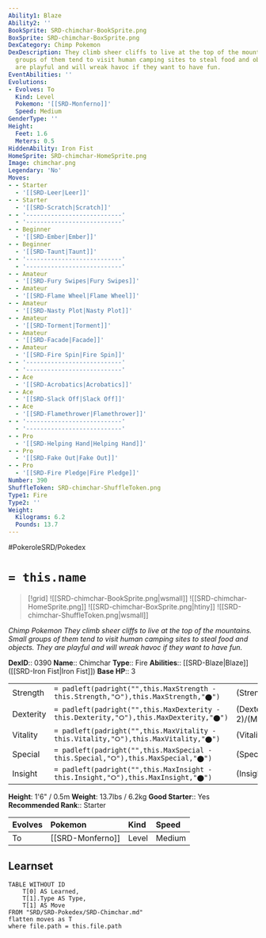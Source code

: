 ```yaml
---
Ability1: Blaze
Ability2: ''
BookSprite: SRD-chimchar-BookSprite.png
BoxSprite: SRD-chimchar-BoxSprite.png
DexCategory: Chimp Pokemon
DexDescription: They climb sheer cliffs to live at the top of the mountains. Small
  groups of them tend to visit human camping sites to steal food and objects. They
  are playful and will wreak havoc if they want to have fun.
EventAbilities: ''
Evolutions:
- Evolves: To
  Kind: Level
  Pokemon: '[[SRD-Monferno]]'
  Speed: Medium
GenderType: ''
Height:
  Feet: 1.6
  Meters: 0.5
HiddenAbility: Iron Fist
HomeSprite: SRD-chimchar-HomeSprite.png
Image: chimchar.png
Legendary: 'No'
Moves:
- - Starter
  - '[[SRD-Leer|Leer]]'
- - Starter
  - '[[SRD-Scratch|Scratch]]'
- - '---------------------------'
  - '---------------------------'
- - Beginner
  - '[[SRD-Ember|Ember]]'
- - Beginner
  - '[[SRD-Taunt|Taunt]]'
- - '---------------------------'
  - '---------------------------'
- - Amateur
  - '[[SRD-Fury Swipes|Fury Swipes]]'
- - Amateur
  - '[[SRD-Flame Wheel|Flame Wheel]]'
- - Amateur
  - '[[SRD-Nasty Plot|Nasty Plot]]'
- - Amateur
  - '[[SRD-Torment|Torment]]'
- - Amateur
  - '[[SRD-Facade|Facade]]'
- - Amateur
  - '[[SRD-Fire Spin|Fire Spin]]'
- - '---------------------------'
  - '---------------------------'
- - Ace
  - '[[SRD-Acrobatics|Acrobatics]]'
- - Ace
  - '[[SRD-Slack Off|Slack Off]]'
- - Ace
  - '[[SRD-Flamethrower|Flamethrower]]'
- - '---------------------------'
  - '---------------------------'
- - Pro
  - '[[SRD-Helping Hand|Helping Hand]]'
- - Pro
  - '[[SRD-Fake Out|Fake Out]]'
- - Pro
  - '[[SRD-Fire Pledge|Fire Pledge]]'
Number: 390
ShuffleToken: SRD-chimchar-ShuffleToken.png
Type1: Fire
Type2: ''
Weight:
  Kilograms: 6.2
  Pounds: 13.7
---
```


#PokeroleSRD/Pokedex

# `= this.name`

> [!grid]
> ![[SRD-chimchar-BookSprite.png|wsmall]]
> ![[SRD-chimchar-HomeSprite.png]]
> ![[SRD-chimchar-BoxSprite.png|htiny]]
> ![[SRD-chimchar-ShuffleToken.png|wsmall]]


*Chimp Pokemon*
*They climb sheer cliffs to live at the top of the mountains. Small groups of them tend to visit human camping sites to steal food and objects. They are playful and will wreak havoc if they want to have fun.*

**DexID**:: 0390
**Name**:: Chimchar
**Type**:: Fire
**Abilities**:: [[SRD-Blaze|Blaze]] ([[SRD-Iron Fist|Iron Fist]])
**Base HP**:: 3

|           |                                                                                        |                                          |
| --------- | -------------------------------------------------------------------------------------- | ---------------------------------------- |
| Strength  | `= padleft(padright("",this.MaxStrength - this.Strength,"⭘"),this.MaxStrength,"⬤")`    | (Strength::2)/(MaxStrength::4)   |
| Dexterity | `= padleft(padright("",this.MaxDexterity - this.Dexterity,"⭘"),this.MaxDexterity,"⬤")` | (Dexterity:: 2)/(MaxDexterity::4) |
| Vitality  | `= padleft(padright("",this.MaxVitality - this.Vitality,"⭘"),this.MaxVitality,"⬤")`    | (Vitality::1)/(MaxVitality::3)   |
| Special   | `= padleft(padright("",this.MaxSpecial - this.Special,"⭘"),this.MaxSpecial,"⬤")`       | (Special::2)/(MaxSpecial::4)     |
| Insight   | `= padleft(padright("",this.MaxInsight - this.Insight,"⭘"),this.MaxInsight,"⬤")`       | (Insight::1)/(MaxInsight::3)     |

**Height**: 1'6" / 0.5m
**Weight**: 13.7lbs / 6.2kg
**Good Starter**:: Yes
**Recommended Rank**:: Starter

| Evolves   | Pokemon          | Kind   | Speed   |
|:----------|:-----------------|:-------|:--------|
| To        | [[SRD-Monferno]] | Level  | Medium  |

## Learnset

```dataview
TABLE WITHOUT ID
    T[0] AS Learned,
    T[1].Type AS Type,
    T[1] AS Move
FROM "SRD/SRD-Pokedex/SRD-Chimchar.md"
flatten moves as T
where file.path = this.file.path
```
